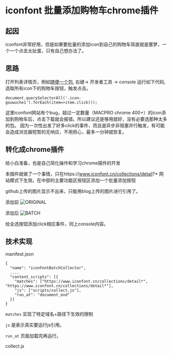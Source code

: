# iconfont 批量添加购物车chrome插件

## 起因

iconfont非常好用，但是如果要批量的添加icon到自己的购物车简直就是噩梦，一个一个点击太扯蛋，只有自己想办法了。

## 思路

打开列表详情页，例如[随便一个包](https://www.iconfont.cn/collections/detail?&cid=19238, "随便一个包"), 右键-> 开发者工具 -> console
运行如下代码,选取所有icon下的购物车按钮，触发点击。

```
document.querySelectorAll('.icon-gouwuche1').forEach(item=>item.click());
```

这里iconfont网站有个bug，超过一定数量（MACPRO chrome 400+）的icon添加到购物车后，点击下载就会报错。所以建议还是够用就好，没有必要选那种太多的包。
因为一次性出发了好多click的事件，而且是异步非阻塞并行触发，有可能会造成浏览器短暂的无响应，不用担心，最多一分钟就恢复。

## 转化成chrome插件

给小白准备，也是自己简化操作和学习chrome插件的开发

本插件就做了一个事情，只在https://www.iconfont.cn/collections/detail?* 网站模式下生效。在中部的主要功能区按钮区添加一个批量添加按钮

github上传的图片显示不出来，只能用blog上传的图片进行引用了。

添加前
![ORIGINAL](https://images.cnblogs.com/cnblogs_com/jingyingggong/1611724/o_Screen%20Shot%202019-12-12%20at%209.45.59%20AM.png, "NO BATCH")

添加后
![BATCH](https://images.cnblogs.com/cnblogs_com/jingyingggong/1611724/o_Screen%20Shot%202019-12-12%20at%209.49.08%20AM.png, "NO BATCH")

给全选按钮添加click相应事件，同上console内容。

## 技术实现 

manifest.json

```
{
  "name": "iconFontBatchCollector",
  ....
  "content_scripts": [{
    "matches": ["https://www.iconfont.cn/collections/detail*", "https://www.iconfont.cn/collections/detail*"],
    "js": ["scripts/collect.js"],
    "run_at": "document_end"
  }]
}
```

`matches` 实现了特定域名+路径下生效的限制

`js` 是表示真实要运行js引用。

`run_at` 页面加载完再运行。

collect.js




